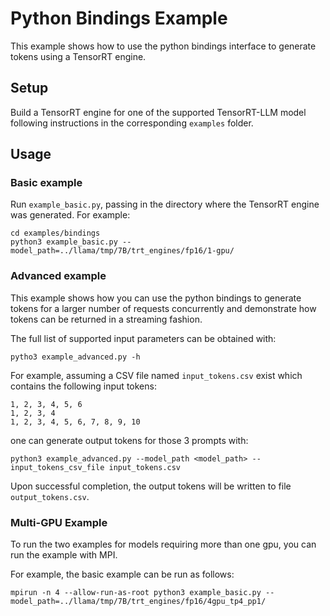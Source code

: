 # Python Bindings Example

This example shows how to use the python bindings interface to generate tokens
using a TensorRT engine.

## Setup

Build a TensorRT engine for one of the supported TensorRT-LLM model following
instructions in the corresponding `examples` folder.

## Usage

### Basic example

Run `example_basic.py`, passing in the directory where the TensorRT engine was generated. For example:

```
cd examples/bindings
python3 example_basic.py --model_path=../llama/tmp/7B/trt_engines/fp16/1-gpu/
```

### Advanced example

This example shows how you can use the python bindings to generate tokens for a larger number of requests concurrently and demonstrate how tokens can be returned in a streaming fashion.

The full list of supported input parameters can be obtained with:
```
pytho3 example_advanced.py -h
```

For example, assuming a CSV file named `input_tokens.csv` exist which contains the following input tokens:
```
1, 2, 3, 4, 5, 6
1, 2, 3, 4
1, 2, 3, 4, 5, 6, 7, 8, 9, 10
```
one can generate output tokens for those 3 prompts with:
```
python3 example_advanced.py --model_path <model_path> --input_tokens_csv_file input_tokens.csv
```
Upon successful completion, the output tokens will be written to file `output_tokens.csv`.

### Multi-GPU Example

To run the two examples for models requiring more than one gpu, you can run the example with MPI.

For example, the basic example can be run as follows:
```
mpirun -n 4 --allow-run-as-root python3 example_basic.py --model_path=../llama/tmp/7B/trt_engines/fp16/4gpu_tp4_pp1/
```
